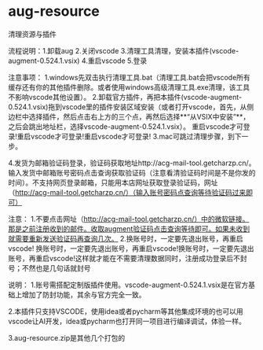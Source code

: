 # aug-resource
清理资源与插件

流程说明：1.卸载aug 2.关闭vscode 3.清理工具清理，安装本插件(vscode-augment-0.524.1.vsix) 4.重启vscode 5.登录

注意事项：
1.windows先双击执行清理工具.bat（清理工具.bat会把vscode所有缓存还有你的其他插件删除。或者使用windows高级清理工具.exe清理，该工具不影响vscode其他设置）。
2.卸载官方插件，再把本插件(vscode-augment-0.524.1.vsix)拖到vscode里的插件安装区域安装（或者打开vscode，首先，从侧边栏中选择插件，然后点击右上方的三个点，再然后选择**“从VSIX中安装”**，之后会跳出地址栏，选择vscode-augment-0.524.1.vsix）。
重启vscode才可登录!重启vscode才可登录!重启vscode才可登录!
3.mac可跳过清理步骤，到下一步。

4.发货为邮箱验证码登录，验证码获取地址http://acg-mail-tool.getcharzp.cn/。输入发货中邮箱账号密码点击查询获取验证码（注意看清验证码时间是不是你发的时间）。不支持网页登录邮箱，只能用本店网址获取登录验证码，网址（http://acg-mail-tool.getcharzp.cn/）（输入账号密码点查询等待验证码过来即可）

注意：
1.不要点击网址（http://acg-mail-tool.getcharzp.cn/）中的微软链接。那是之前注册收到的邮件。收取augment验证码点击查询等待即可。如果未收到就需要重新发送验证码再查询几次。
2.换账号时，一定要先退出账号，再重启vscode! 换账号时，一定要先退出账号，再重启vscode!换账号时，一定要先退出账号，再重启vscode!这样就才能在不需要清理数据同时，注册成功登录后不封号；不然也是几句话就封号

说明：
1.账号需搭配定制版插件使用。vscode-augment-0.524.1.vsix是在官方基础上增加了防封功能，其余与官方完全一致。

2.本插件只支持VSCODE，使用idea或者pycharm等其他集成环境的也可以用vscode让AI开发，idea或pycharm也打开同一项目进行编译调试，体验一样。

3.aug-resource.zip是其他几个打包的

